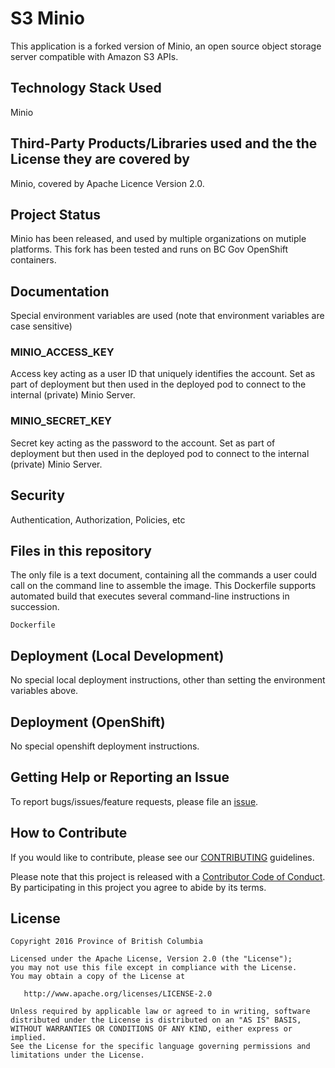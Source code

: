 # S3 Minio
This application is a forked version of Minio, an open source object storage server compatible with Amazon S3 APIs.

## Technology Stack Used
Minio

## Third-Party Products/Libraries used and the the License they are covered by
Minio, covered by Apache Licence Version 2.0.

## Project Status
Minio has been released, and used by multiple organizations on mutiple platforms.   This fork has been tested and runs on BC Gov OpenShift containers.

## Documentation

Special environment variables are used (note that environment variables are case sensitive)

### MINIO_ACCESS_KEY 
Access key acting as a user ID that uniquely identifies the account.  Set as part of deployment but then used in the deployed pod to connect to the internal (private) Minio Server.

### MINIO_SECRET_KEY 
Secret key acting as the password to the account.  Set as part of deployment but then used in the deployed pod to connect to the internal (private) Minio Server.

## Security

Authentication, Authorization, Policies, etc

## Files in this repository

The only file is a text document, containing all the commands a user could call on the command line to assemble the image.  This Dockerfile supports 
automated build that executes several command-line instructions in succession. 
```
Dockerfile           
```

## Deployment (Local Development)

No special local deployment instructions, other than setting the environment variables above.


## Deployment (OpenShift)

No special openshift deployment instructions.

## Getting Help or Reporting an Issue

To report bugs/issues/feature requests, please file an [issue](https://github.com/BCDevOps/opendev-template/issues/).

## How to Contribute

If you would like to contribute, please see our [CONTRIBUTING](CONTRIBUTING.md) guidelines.

Please note that this project is released with a [Contributor Code of Conduct](CODE_OF_CONDUCT.md). 
By participating in this project you agree to abide by its terms.

## License

    Copyright 2016 Province of British Columbia

    Licensed under the Apache License, Version 2.0 (the "License");
    you may not use this file except in compliance with the License.
    You may obtain a copy of the License at

       http://www.apache.org/licenses/LICENSE-2.0

    Unless required by applicable law or agreed to in writing, software
    distributed under the License is distributed on an "AS IS" BASIS,
    WITHOUT WARRANTIES OR CONDITIONS OF ANY KIND, either express or implied.
    See the License for the specific language governing permissions and
    limitations under the License.
